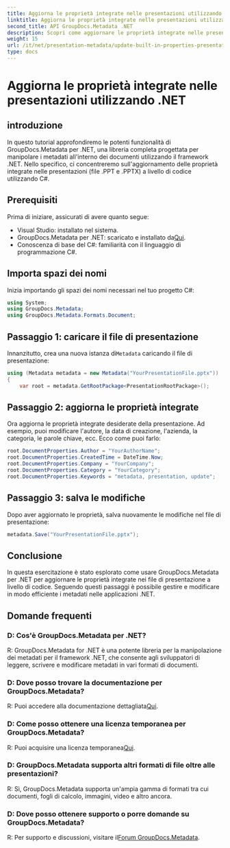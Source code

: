 ```yaml
---
title: Aggiorna le proprietà integrate nelle presentazioni utilizzando .NET
linktitle: Aggiorna le proprietà integrate nelle presentazioni utilizzando .NET
second_title: API GroupDocs.Metadata .NET
description: Scopri come aggiornare le proprietà integrate nelle presentazioni utilizzando .NET con GroupDocs.Metadata, una libreria versatile per la manipolazione dei metadati.
weight: 15
url: /it/net/presentation-metadata/update-built-in-properties-presentations/
type: docs
---
```

# Aggiorna le proprietà integrate nelle presentazioni utilizzando .NET

## introduzione
In questo tutorial approfondiremo le potenti funzionalità di GroupDocs.Metadata per .NET, una libreria completa progettata per manipolare i metadati all'interno dei documenti utilizzando il framework .NET. Nello specifico, ci concentreremo sull'aggiornamento delle proprietà integrate nelle presentazioni (file .PPT e .PPTX) a livello di codice utilizzando C#.
## Prerequisiti
Prima di iniziare, assicurati di avere quanto segue:
- Visual Studio: installato nel sistema.
-  GroupDocs.Metadata per .NET: scaricato e installato da[Qui](https://releases.groupdocs.com/metadata/net/).
- Conoscenza di base del C#: familiarità con il linguaggio di programmazione C#.

## Importa spazi dei nomi
Inizia importando gli spazi dei nomi necessari nel tuo progetto C#:
```csharp
using System;
using GroupDocs.Metadata;
using GroupDocs.Metadata.Formats.Document;
```
## Passaggio 1: caricare il file di presentazione
 Innanzitutto, crea una nuova istanza di`Metadata` caricando il file di presentazione:
```csharp
using (Metadata metadata = new Metadata("YourPresentationFile.pptx"))
{
    var root = metadata.GetRootPackage<PresentationRootPackage>();
```
## Passaggio 2: aggiorna le proprietà integrate
Ora aggiorna le proprietà integrate desiderate della presentazione. Ad esempio, puoi modificare l'autore, la data di creazione, l'azienda, la categoria, le parole chiave, ecc. Ecco come puoi farlo:
```csharp
root.DocumentProperties.Author = "YourAuthorName";
root.DocumentProperties.CreatedTime = DateTime.Now;
root.DocumentProperties.Company = "YourCompany";
root.DocumentProperties.Category = "YourCategory";
root.DocumentProperties.Keywords = "metadata, presentation, update";
```
## Passaggio 3: salva le modifiche
Dopo aver aggiornato le proprietà, salva nuovamente le modifiche nel file di presentazione:
```csharp
metadata.Save("YourPresentationFile.pptx");
```

## Conclusione
In questa esercitazione è stato esplorato come usare GroupDocs.Metadata per .NET per aggiornare le proprietà integrate nei file di presentazione a livello di codice. Seguendo questi passaggi è possibile gestire e modificare in modo efficiente i metadati nelle applicazioni .NET.

## Domande frequenti
### D: Cos'è GroupDocs.Metadata per .NET?
R: GroupDocs.Metadata for .NET è una potente libreria per la manipolazione dei metadati per il framework .NET, che consente agli sviluppatori di leggere, scrivere e modificare metadati in vari formati di documenti.
### D: Dove posso trovare la documentazione per GroupDocs.Metadata?
 R: Puoi accedere alla documentazione dettagliata[Qui](https://tutorials.groupdocs.com/metadata/net/).
### D: Come posso ottenere una licenza temporanea per GroupDocs.Metadata?
 R: Puoi acquisire una licenza temporanea[Qui](https://purchase.groupdocs.com/temporary-license/).
### D: GroupDocs.Metadata supporta altri formati di file oltre alle presentazioni?
R: Sì, GroupDocs.Metadata supporta un'ampia gamma di formati tra cui documenti, fogli di calcolo, immagini, video e altro ancora.
### D: Dove posso ottenere supporto o porre domande su GroupDocs.Metadata?
 R: Per supporto e discussioni, visitare il[Forum GroupDocs.Metadata](https://forum.groupdocs.com/c/metadata/14).
